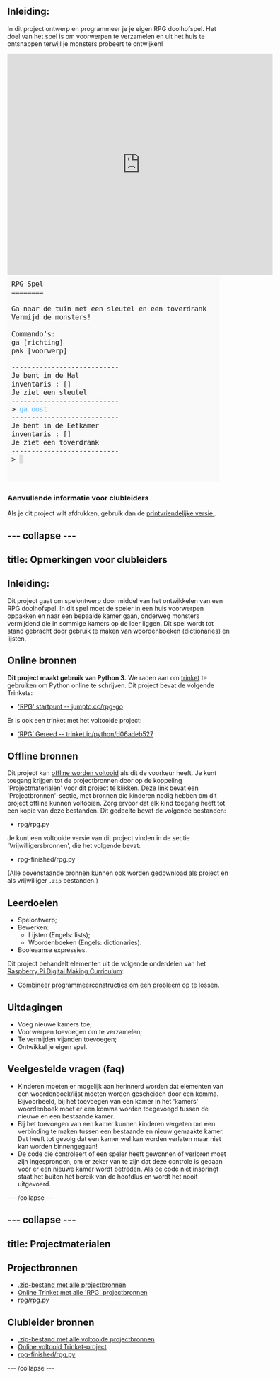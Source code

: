 ## Inleiding:

In dit project ontwerp en programmeer je je eigen RPG doolhofspel. Het doel van het spel is om voorwerpen te verzamelen en uit het huis te ontsnappen terwijl je monsters probeert te ontwijken!

<div class="trinket">
  <iframe src="https://trinket.io/embed/python/d06adeb527?outputOnly=true&start=result" width="600" height="500" frameborder="0" marginwidth="0" marginheight="0" allowfullscreen>
  </iframe>
  <img src="images/rpg-finished.png">
</div>

### Aanvullende informatie voor clubleiders

Als je dit project wilt afdrukken, gebruik dan de [ printvriendelijke versie ](https://projects.raspberrypi.org/en/projects/rpg/print).

## \--- collapse \---

## title: Opmerkingen voor clubleiders

## Inleiding:

Dit project gaat om spelontwerp door middel van het ontwikkelen van een RPG doolhofspel. In dit spel moet de speler in een huis voorwerpen oppakken en naar een bepaalde kamer gaan, onderweg monsters vermijdend die in sommige kamers op de loer liggen. Dit spel wordt tot stand gebracht door gebruik te maken van woordenboeken (dictionaries) en lijsten.

## Online bronnen

**Dit project maakt gebruik van Python 3.** We raden aan om [trinket](https://trinket.io/) te gebruiken om Python online te schrijven. Dit project bevat de volgende Trinkets:

+ ['RPG' startpunt -- jumpto.cc/rpg-go](http://jumpto.cc/rpg-go)

Er is ook een trinket met het voltooide project:

+ [‘RPG’ Gereed -- trinket.io/python/d06adeb527](https://trinket.io/python/d06adeb527)

## Offline bronnen

Dit project kan [offline worden voltooid](https://www.codeclubprojects.org/en-GB/resources/python-working-offline/) als dit de voorkeur heeft. Je kunt toegang krijgen tot de projectbronnen door op de koppeling 'Projectmaterialen' voor dit project te klikken. Deze link bevat een 'Projectbronnen'-sectie, met bronnen die kinderen nodig hebben om dit project offline kunnen voltooien. Zorg ervoor dat elk kind toegang heeft tot een kopie van deze bestanden. Dit gedeelte bevat de volgende bestanden:

+ rpg/rpg.py

Je kunt een voltooide versie van dit project vinden in de sectie 'Vrijwilligersbronnen', die het volgende bevat:

+ rpg-finished/rpg.py

(Alle bovenstaande bronnen kunnen ook worden gedownload als project en als vrijwilliger `.zip` bestanden.)

## Leerdoelen

+ Spelontwerp;
+ Bewerken: 
    + Lijsten (Engels: lists);
    + Woordenboeken (Engels: dictionaries).
+ Booleaanse expressies.

Dit project behandelt elementen uit de volgende onderdelen van het [Raspberry Pi Digital Making Curriculum](http://rpf.io/curriculum):

+ [Combineer programmeerconstructies om een ​​probleem op te lossen.](https://www.raspberrypi.org/curriculum/programming/builder)

## Uitdagingen

+ Voeg nieuwe kamers toe;
+ Voorwerpen toevoegen om te verzamelen;
+ Te vermijden vijanden toevoegen;
+ Ontwikkel je eigen spel.

## Veelgestelde vragen (faq)

+ Kinderen moeten er mogelijk aan herinnerd worden dat elementen van een woordenboek/lijst moeten worden gescheiden door een komma. Bijvoorbeeld, bij het toevoegen van een kamer in het 'kamers' woordenboek moet er een komma worden toegevoegd tussen de nieuwe en een bestaande kamer.
+ Bij het toevoegen van een kamer kunnen kinderen vergeten om een verbinding te maken tussen een bestaande en nieuw gemaakte kamer. Dat heeft tot gevolg dat een kamer wel kan worden verlaten maar niet kan worden binnengegaan!
+ De code die controleert of een speler heeft gewonnen of verloren moet zijn ingesprongen, om er zeker van te zijn dat deze controle is gedaan voor er een nieuwe kamer wordt betreden. Als de code niet inspringt staat het buiten het bereik van de hoofdlus en wordt het nooit uitgevoerd.

\--- /collapse \---

## \--- collapse \---

## title: Projectmaterialen

## Projectbronnen

+ [.zip-bestand met alle projectbronnen](resources/rpg-project-resources.zip)
+ [Online Trinket met alle 'RPG' projectbronnen](http://jumpto.cc/rpg-go)
+ [rpg/rpg.py](resources/rpg-rpg.py)

## Clubleider bronnen

+ [.zip-bestand met alle voltooide projectbronnen](resources/rpg-volunteer-resources.zip)
+ [Online voltooid Trinket-project](https://trinket.io/python/d06adeb527)
+ [rpg-finished/rpg.py](resources/rpg-finished-rpg.py)

\--- /collapse \---